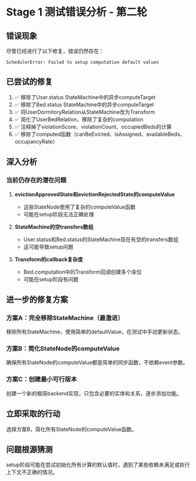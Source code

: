 # Stage 1 测试错误分析 - 第二轮

## 错误现象

尽管已经进行了以下修复，错误仍然存在：
```
SchedulerError: Failed to setup computation default values
```

## 已尝试的修复

1. ✅ 移除了User.status StateMachine中的异步computeTarget
2. ✅ 移除了Bed.status StateMachine中的异步computeTarget  
3. ✅ 将UserDormitoryRelation从StateMachine改为Transform
4. ✅ 简化了UserBedRelation，移除了复杂的computation
5. ✅ 注释掉了violationScore、violationCount、occupiedBeds的计算
6. ✅ 移除了computed函数（canBeEvicted、isAssigned、availableBeds、occupancyRate）

## 深入分析

### 当前仍存在的潜在问题

1. **evictionApprovedState和evictionRejectedState的computeValue**
   - 这些StateNode使用了复杂的computeValue函数
   - 可能在setup阶段无法正确处理

2. **StateMachine的空transfers数组**
   - User.status和Bed.status的StateMachine现在有空的transfers数组
   - 这可能导致setup问题

3. **Transform的callback复杂度**
   - Bed.computation中的Transform回调创建多个床位
   - 可能在setup阶段有问题

## 进一步的修复方案

### 方案A：完全移除StateMachine（最激进）
移除所有StateMachine，使用简单的defaultValue，在测试中手动更新状态。

### 方案B：简化StateNode的computeValue
确保所有StateNode的computeValue都是简单的同步函数，不依赖event参数。

### 方案C：创建最小可行版本
创建一个新的极简backend实现，只包含必要的实体和关系，逐步添加功能。

## 立即采取的行动

选择方案B，简化所有StateNode的computeValue函数。

## 问题根源猜测

setup阶段可能在尝试初始化所有计算的默认值时，遇到了某些依赖未满足或执行上下文不正确的情况。
